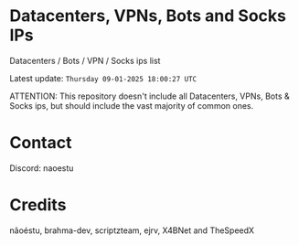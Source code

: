 # Datacenters, VPNs, Bots and Socks IPs
 
Datacenters / Bots / VPN / Socks ips list

Latest update: `Thursday 09-01-2025 18:00:27 UTC` 

ATTENTION: This repository doesn't include all Datacenters, VPNs, Bots & Socks ips, 
but should include the vast majority of common ones.

# Contact
Discord: naoestu

# Credits
nãoéstu, brahma-dev, scriptzteam, ejrv, X4BNet and TheSpeedX
